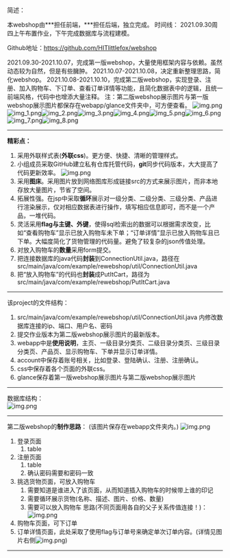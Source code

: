 简述：

本webshop由***担任前端，***担任后端，独立完成。 时间线： 2021.09.30周四上午布置作业，下午完成数据库与流程建模。

Github地址：https://github.com/HITlittlefox/webshop

2021.09.30-2021.10.07，完成第一版webshop，大量使用框架内容与依赖。虽然动态较为自然，但是有些臃肿。 2021.10.07-2021.10.08，决定重新整理思路，简化webshop。
2021.10.08-2021.10.10，完成第二版webshop，实现登录、注册、加入购物车、下订单、查看订单详情等功能，且简化数据表中的逻辑，且统一前端风格，代码中也增添大量注释。
注：第二版webshop展示图片与第一版webshop展示图片都保存在webapp/glance文件夹中，可方便查看。
![img.png](glance/第二版webshop/img.png)![img_1.png](glance/第二版webshop/img_1.png)![img_2.png](glance/第二版webshop/img_2.png)![img_3.png](glance/第二版webshop/img_3.png)![img_4.png](glance/第二版webshop/img_4.png)![img_5.png](glance/第二版webshop/img_5.png)![img_6.png](glance/第二版webshop/img_6.png)![img_7.png](glance/第二版webshop/img_7.png)![img_8.png](glance/第二版webshop/img_8.png)

---

**精彩点：**

1. 采用外联样式表(**外联css**)。更方便、快捷、清晰的管理样式。
2. 小组成员采取GitHub建立私有仓库托管代码，**git**同步代码版本，大大提高了代码更新效率。
   ![img.png](Github代码提交记录.png)
3. 采用**图床**。采用图片放到网络图库形成链接src的方式来展示图片，而非本地存放大量图片，节省了空间。
4. 拓展性强。在jsp中采取**循环**展示对一级分类、二级分类、三级分类、产品进行渲染展示，仅对相应数据表进行操作，填写相应信息即可，而不是一个产品，一堆代码。
5. 灵活采用**flag与主键、外键**，使得sql检索出的数据可以根据需求改变，比如“查看购物车”显示已放入购物车未下单；“订单详情”显示已放入购物车且已下单。大幅度简化了货物管理的代码量。避免了较复杂的json传值处理。
6. 对放入购物车的**数量**采用form提交。
7. 把连接数据库的java代码**封装**到ConnectionUtil.java，路径在src/main/java/com/example/rewebshop/util/ConnectionUtil.java
8. 把“放入购物车”的代码也**封装**成PutItCart，路径为src/main/java/com/example/rewebshop/PutItCart.java

---

该project的文件结构：
1. src/main/java/com/example/rewebshop/util/ConnectionUtil.java 内修改数据库连接的ip、端口、用户名、密码
2. 提交作业版本为第二版webshop展示图片的最新版本。
3. webapp中是**使用说明**，主页、一级目录分类页、二级目录分类页、三级目录分类页、产品页、显示购物车、下单并显示订单详情。
4. account中保存着账号相关，比如登录、登陆确认、注册、注册确认。
5. css中保存着各个页面的外联css。
6. glance保存着第一版webshop展示图片与第二版webshop展示图片

---

数据库结构：   
![img.png](数据库结构.png)

---

第二版webshop的**制作思路**：
(该图片保存在webapp文件夹内。)
![img.png](WebShop示意图.png)

1. 登录页面
    1. table
2. 注册页面
    1. table
    2. 确认密码需要和密码一致
3. 挑选货物页面，可放入购物车
    1. 需要知道是谁进入了该页面，从而知道插入购物车的时候带上谁的印记
    2. 需要循环展示货物(名称、描述、图片、价格、数量)
    3. 需要可以放入购物车 思路(不同页面用各自的父子关系传值连接！)：
       ![img.png](三级分类与商品页面跳转示意图.png)
4. 购物车页面，可下订单
5. 订单详情页面，此处采取了使用flag与订单号来确定单次订单内容。(详情见图片右侧![img.png](WebShop示意图.png))

---
